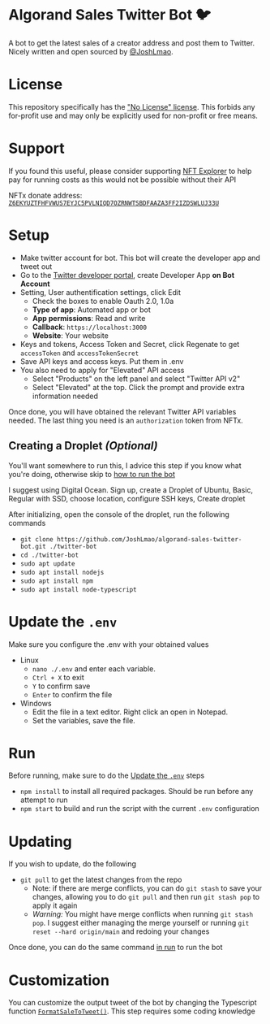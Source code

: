 # Algorand Sales Twitter Bot 🐦

A bot to get the latest sales of a creator address and post them to Twitter. Nicely written and open sourced by [@JoshLmao](https://twitter.com/joshlmao).

# License

This repository specifically has the ["No License" license](https://choosealicense.com/no-permission/). This forbids any for-profit use and may only be explicitly used for non-profit or free means.

# Support

If you found this useful, please consider supporting [NFT Explorer](https://www.nftexplorer.app/) to help pay for running costs as this would not be possible without their API

NFTx donate address: [`Z6EKYUZTFHFVWUS7EYJC5PVLNIQD7OZRNWTSBDFAAZA3FF2IZDSWLUJ33U`](https://algoexplorer.io/address/Z6EKYUZTFHFVWUS7EYJC5PVLNIQD7OZRNWTSBDFAAZA3FF2IZDSWLUJ33U)

# Setup

- Make twitter account for bot. This bot will create the developer app and tweet out
- Go to the [Twitter developer portal](https://developer.twitter.com/), create Developer App **on Bot Account**
- Setting, User authentification settings, click Edit
    - Check the boxes to enable Oauth 2.0, 1.0a
    - **Type of app**: Automated app or bot
    - **App permissions**: Read and write
    - **Callback**: `https://localhost:3000`
    - **Website**: Your website
- Keys and tokens, Access Token and Secret, click Regenate to get `accessToken` and `accessTokenSecret`
- Save API keys and access keys. Put them in .env
- You also need to apply for "Elevated" API access
    - Select "Products" on the left panel and select "Twitter API v2"
    - Select "Elevated" at the top. Click the prompt and provide extra information needed

Once done, you will have obtained the relevant Twitter API variables needed. The last thing you need is an `authorization` token from NFTx.

## Creating a Droplet *(Optional)*

You'll want somewhere to run this, I advice this step if you know what you're doing, otherwise skip to [how to run the bot](#run) 

I suggest using Digital Ocean. Sign up, create a Droplet of Ubuntu, Basic, Regular with SSD, choose location, configure SSH keys, Create droplet

After initializing, open the console of the droplet, run the following commands
- `git clone https://github.com/JoshLmao/algorand-sales-twitter-bot.git ./twitter-bot`
- `cd ./twitter-bot`
- `sudo apt update`
- `sudo apt install nodejs`
- `sudo apt install npm`
- `sudo apt install node-typescript`

# Update the `.env`

Make sure you configure the .env with your obtained values

- Linux
    - `nano ./.env` and enter each variable.
    - `Ctrl + X` to exit
    - `Y` to confirm save
    - `Enter` to confirm the file
- Windows
    - Edit the file in a text editor. Right click an open in Notepad. 
    - Set the variables, save the file.

# Run

Before running, make sure to do the [Update the `.env`](#update-the-env) steps

- `npm install` to install all required packages. Should be run before any attempt to run
- `npm start` to build and run the script with the current `.env` configuration

# Updating

If you wish to update, do the following

- `git pull` to get the latest changes from the repo
    - Note: if there are merge conflicts, you can do `git stash` to save your changes, allowing you to do `git pull` and then run `git stash pop` to apply it again
    - *Warning:* You might have merge conflicts when running `git stash pop`. I suggest either managing the merge yourself or running `git reset --hard origin/main` and redoing your changes

Once done, you can do the same command [in run](#run) to run the bot

# Customization

You can customize the output tweet of the bot by changing the Typescript function [`FormatSaleToTweet()`](./src/monitor.ts#L29). This step requires some coding knowledge